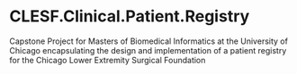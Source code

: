 # CLESF.Clinical.Patient.Registry
Capstone Project for Masters of Biomedical Informatics at the University of Chicago encapsulating the design and implementation of a patient registry for the Chicago Lower Extremity Surgical Foundation
